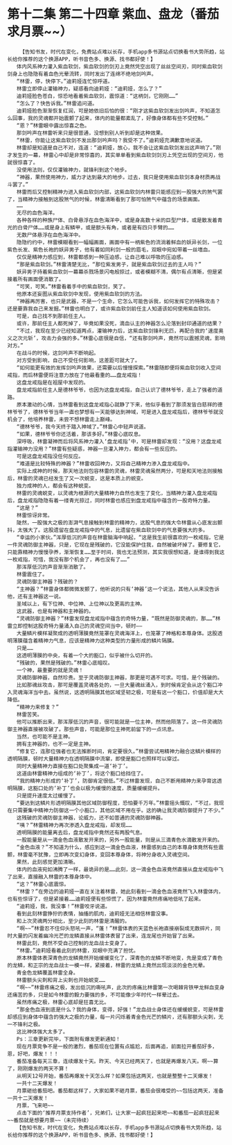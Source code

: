 # 第十二集 第二十四章 紫血、盘龙（番茄求月票~~）
        【告知书友，时代在变化，免费站点难以长存，手机app多书源站点切换看书大势所趋，站长给你推荐的这个换源APP，听书音色多、换源、找书都好使！】
       体内风系神力灌入紫血软剑，紫血软剑的剑刃上竟然凭空出现了丝丝空间刃，同时紫血软剑剑身上也隐隐有着血色光晕流转，同时发出了连绵不绝地剑吟声。
       “林雷，停，快停下。”迪莉娅连忙惊呼道。
       林雷立即停止灌输神力，疑惑看向迪莉娅：“迪莉娅，怎么了？”
       迪莉娅脸色苍白，惊恐地看着紫血软剑，震惊道：“这柄剑，它刚刚……”
       “怎么了？快告诉我。”林雷追问道。
       迪莉娅脸色渐渐恢复红润，可是她依旧后怕的很：“刚才这紫血软剑发出剑吟声，不知道怎么回事，我的灵魂都开始震颤了起来，体内的能量都紊乱了，好像身体都有些不受控制。”
       “恩？”林雷眼中露出惊喜之色。
       那剑吟声在林雷听来只是很普通，没想到别人听到却是这种效果。
       “林雷，你能让这紫血软剑不发出那剑吟声吗？我受不了。”迪莉娅充满歉意地说道。
       林雷却是知道是自己不对，连道：“迪莉娅，放心，我不会让这紫血软剑发出这声响了。”刚才发生的一幕，林雷心中却是非常惊喜的，其实单单看到紫血软剑剑刃上凭空出现的空间刃，他就很惊喜了。
       没使用法则，仅仅灌输神力，就锋利到这个地步。
       “神器，果然使用神力，威力才达到最大的地步。过去，我只是使用紫血软剑本身材质再战斗罢了。”
       林雷而后又控制精神力进入紫血软剑内部，这紫血软剑内林雷只能感应到一股强大的煞气罢了，当精神力接触到这股煞气的时候，林雷清晰看到了那可怕煞气中蕴含的场景画面。
       ……
       无尽的血色海洋。
       各种各样的种族尸体、白骨悬浮在血色海洋中，或是身高数十米的巨型尸体，或是散发着青光的白骨尸体……或是身上有鳞甲，或是额头有角，或者是有四只手臂的……
       无数尸体悬浮在血色海洋中。
       隐隐约约中，林雷模糊看到一幅幅画面，画面中有一柄紫色的流淌着鲜血的妖异长剑，一位紫色长发、紫色长袍的妖异男子，他有着如同利剑一般的眉毛，双眼中宛如带着一丝嗜血。
       仅仅是精神力感应到，林雷都感到一种压迫感，让自己难以呼吸的压迫感。
       “那是紫血软剑。”林雷清楚无比，“那位紫发男子，就是紫血软剑过去的主人吗？”
       妖异男子持着紫血软剑一幕幕杀戮场景闪电般掠过，或者模糊不清，偶尔有点清晰，但是紧接着所有画面便消散了。
       “可笑，可笑。”林雷看着手中的紫血软剑，笑了。
       他原本还妄图从紫血软剑中发现，使用紫血软剑的方法。
       “神器再厉害，也只是武器，不是一个生命，它怎么可能告诉我，如何发挥它的特殊攻击？还是要靠我自己来发掘。”林雷也明白了，或许紫血软剑前任主人知道该如何使用紫血软剑。
       可是，自己找不到那前任主人。
       或许，那前任主人都死掉了，毕竟如果没死，滴血认主的神器怎么沦落到封印通道的结果？
       “不过，我现在至少已经知道两点，灌输神力后，这紫血软剑锋利无匹，再配合我的‘速度奥义之次元斩’，攻击力会强的多。”林雷心底很是自信，“还有那剑吟声，竟然可以震撼灵魂，影响对方。”
       在战斗的时候，这剑吟声不断响起。
       对方受到影响，自己不受任何影响，这差距可就大了。
       “如何能更有效的发挥剑吟声效果，还需要以后慢慢探索。”林雷随即便将紫血软剑收入空间戒指，而后林雷便将注意力放在了他最看重的……盘龙戒指！
       这盘龙戒指是在祖屋中发现的。
       盘龙戒指前任主人是德林爷爷，也因为这盘龙戒指，自己认识了德林爷爷，走上了强者的道路。
       原本激动的心情，当林雷看到这盘龙戒指心就静了下来，他似乎看到了那须发皆白慈祥的德林爷爷了，德林爷爷当年一直也梦想有一天能够达到神域，可是进入盘龙戒指后，德林爷爷就没机会了，他培养林雷，未尝不想林雷走上巅峰。
       “德林爷爷，我今天终于踏入神域了。”林雷心中轻声说道。
       “如果，德林爷爷你还活着，那该多好。”林雷心底叹息。
       深呼吸，林雷凝神而后将风系神力灌入‘盘龙戒指’中，可是林雷却发现：“没用？这盘龙戒指灌输神力没用？”林雷有些疑惑，神器一旦灌入神力，都会有一些反应的。
       可是这盘龙戒指没任何反应。
       “难道是比较特殊的神器？”林雷收回神力，又将自己精神力渗入盘龙戒指中。
       实际上成神的时候，那天地法则包容林雷的灵魂，林雷灵魂虽然两分，可是和天地法则接触后，林雷的灵魂已经发生了又一次蜕变，这是本质上的蜕变。
       独力成神的人，都会有这种蜕变。
       林雷的灵魂蜕变，以灵魂为根源的大量精神力自然也发生了变化，当精神力灌入盘龙戒指后，盘龙戒指隐隐有着一缕青光掠过，同时林雷也感应到盘龙戒指中蕴含的一股奇特力量。
       “这是？”
       林雷惊讶非常。
       陡然，一股强大之极的澎湃气息接触到林雷的精神力，这股气息的强大令林雷从心底发出颤抖，太强大了。这股遗留在盘龙戒指中的气息，比遗留在紫血软剑中的气息要强大的多。
       “幸运的小家伙。”浑厚低沉的声音在林雷脑海中响起，“这是我生前很喜欢的一枚戒指，它是一件灵魂防御主神器，只是，它现在是残破的，它没能保护住我，自然被破坏掉了。要修复它，只能靠精神力慢慢孕养，渐渐恢复……至于时间，我也无法预测，其实我很想知道，是谁得到我这一枚戒指，可惜，我没有那个机会了，再也没有了……”
       那浑厚低沉的声音渐渐消散了。
       林雷震住了。
       灵魂防御主神器？残破的？
       “主神器？”林雷身体都微微发颤了，他听说的只有‘神器’这一个说法，其他人从来没告诉他，还有主神器这一说。
       圣域以上，有下位神、中位神、上位神以及更高的主神。
       这武器，也是有神器和主神器的。
       “灵魂防御主神器？”林雷发现盘龙戒指中蕴含的奇特力量，“既然是防御灵魂的，那……”林雷立即控制这股奇特力量涌入自己的灵魂空间当中，顿时——
       大量鳞片模样凝聚成的透明薄膜竟然笼罩在灵魂海洋上，也笼罩了神格和本尊身体。这股透明薄膜蕴含着精神力气息，应该是精神力这种类型的力量形成的鳞片隔膜。
       只是……
       这透明薄膜的中央，有着一个大的豁口，似乎被什么切开的。
       “残破的，果然是残破的。”林雷心底暗叹。
       一个神，最重要的就是灵魂！
       灵魂防御神器，自然珍贵。至于灵魂防御主神器，那更是可遇不可求。可惜，是个残破的。
       比如那魂丝攻击，那可是覆盖灵魂各处的，一旦大量魂丝涌入，到时候肯定会从这个豁口冲入灵魂海洋当中去。虽然说，这透明隔膜其他区域坚韧之极，可是有这一个豁口，价值却是大大降低。
       “精神力来修复？”
       林雷苦笑。
       他可以推断出来，那浑厚低沉的声音，很可能就是一位主神，然而他陨落了。这一件灵魂防御主神器直接被攻破了。那些声音，可能是那位主神死前留下的一点讯息。
       当然，也可能不是主神。
       拥有主神器的，也不一定是主神。
       “修复它，连那位强者也无法推断时间，肯定要很久。”林雷尝试用精神力融合这鳞片模样的透明隔膜，顿时大量精神力在透明隔膜中流窜，即使是豁口也照样可以穿过。
       同时大量精神力直接在豁口处聚集成一道‘补丁’。
       这道由林雷精神力组成的‘补丁’，将这个豁口给挡住了。
       “我的精神力形成的‘补丁’，防御肯定很低。”不过林雷发现，自己不断用精神力来孕育这透明隔膜，这豁口处的‘补丁’也会以极为缓慢的速度，质量缓缓提升。
       只是提升速度太过缓慢了。
       “要达到这鳞片形透明隔膜其他区域防御程度，恐怕要千万年。”林雷摇头慨叹，“不过，我现在只需要集中精神力防御这一个小豁口，其他区域不用在乎。这的确让我灵魂防御提升了不少。”
       这残破的灵魂防御主神器，论威力，还不如普通的灵魂防御神器。
       “咦？”林雷精神力再次渗透入盘龙戒指，却发现……
       透明隔膜的能量离去后，盘龙戒指中竟然还有两股气息。
       一股能量是从一滴金色血液散发开来的，另外一股能量，则是从三滴青色水滴散发开来的。
       “金色血液？”不知道为什么，感应到这一滴金色血液，林雷感到自己的本尊身体竟然有些震颤，林雷毫不犹豫，立即再次变幻身体，变回本尊身体，将神分身收入灵魂空间。
       果然，此刻感觉更加清晰。
       体内的血液宛如沸腾了一样，最诡异的是……此刻，这一滴金色血液竟然直接从盘龙戒指中飞了出来，直接融入林雷的本尊身体中。
       “这？”林雷心底震惊。
       “林雷？”在旁边的迪莉娅一直在关注着林雷，她此刻看到一滴金色血液竟然飞入林雷体内，也有些惊讶了，但是紧接着……迪莉娅便有些惊慌了，因为林雷竟然疼痛地低吼了起来。
       “迪莉娅，我，我没事！”林雷咬牙说道。
       看到此刻林雷狰狞的表情，抽搐的肌肉，迪莉娅无法相信林雷没事。
       和上次灵魂两分相比，至少此刻的林雷是清醒的。
       “啊~~”林雷忍不住仰头怒吼一声，“蓬！”林雷体表的天蓝色长袍直接崩裂成无数碎片，同时大量的闪发着幽冷光芒的龙鳞直接从林雷体表冒了出来，连龙尾也开始冒了出来。
       林雷此刻，竟然不受自己控制的龙血战士变身了。
       “林雷。”迪莉娅看着此刻的林雷，双眼中充满了担忧。
       原本林雷体表深青色的龙鳞竟然开始缓缓变化了，深青色的龙鳞不断地变，先是变成了青色的龙鳞，和正宗的龙血战士一模一样，紧接着，林雷的龙鳞上竟然出现淡淡的金色光晕。
       青金色龙鳞覆盖林雷全身。
       林雷额头尖刺和背上尖刺也开始蜕变……
       “啊~~”林雷疼痛之极，发出低沉的嘶吼声，此次的疼痛比林雷第一次喝棘背铁甲龙鲜血变身还痛苦的多，只是如今林雷的毅力要强的多，不可能像少年时代一样晕过去。
       虽然疼痛之极，林雷心底却是狂喜无比。
       “那金色血液到底是什么？我的身体，变得，好强！”龙血战士身体还在缓缓蜕变，可是林雷却感应到身体中蕴含的强大之极的力量，每一片闪烁着青金色光芒的鳞片，还有那额头尖刺，无一不锋利之极。
       这比神体强大太多了。
       Ps：三章更新完毕，下面附有爆发更新通知！
       现在月票竞争不是一般的激烈，番茄现在位置有点尴尬，后面再追，前面拉开番茄好多，恩，好吧，爆发！！！
       番茄准备每天三章，连续爆发十天。昨天、今天已经两天了，也就是再爆发八天。啊~~算了，刚刚爆发的两天不算！
       从明天12号开始，番茄再爆发十天怎么样？如果包括这两天，也就是整整十二天爆发！
       一共十二天爆发！
       月票砸给番茄吧。番茄都这样了，大家如果不砸月票，番茄会很难受的~~包括这两天，准备一共十二天爆发！
       月票，飞来吧~~
       点击下面的‘推荐月票支持作者’，兄弟们，让大家一起疯狂起来吧~~和番茄一起疯狂起来~~番茄就是想要月票~~（未完待续）
       【告知书友，时代在变化，免费站点难以长存，手机app多书源站点切换看书大势所趋，站长给你推荐的这个换源APP，听书音色多、换源、找书都好使！】